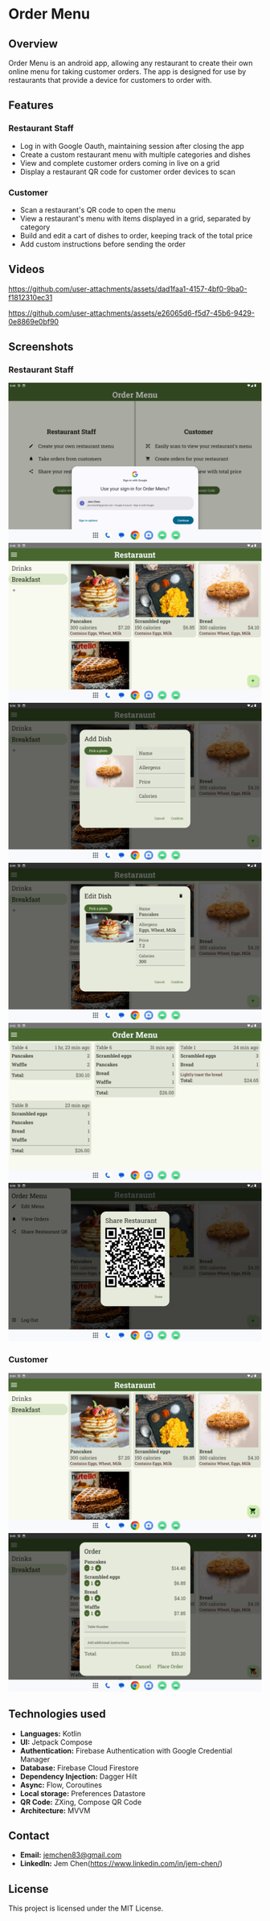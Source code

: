 # Order Menu

## Overview
Order Menu is an android app, allowing any restaurant to create their own online menu for taking customer orders.
The app is designed for use by restaurants that provide a device for customers to order with.

## Features

### Restaurant Staff
- Log in with Google Oauth, maintaining session after closing the app
- Create a custom restaurant menu with multiple categories and dishes
- View and complete customer orders coming in live on a grid
- Display a restaurant QR code for customer order devices to scan

### Customer
- Scan a restaurant's QR code to open the menu
- View a restaurant's menu with items displayed in a grid, separated by category
- Build and edit a cart of dishes to order, keeping track of the total price
- Add custom instructions before sending the order

## Videos

https://github.com/user-attachments/assets/dad1faa1-4157-4bf0-9ba0-f1812310ec31

https://github.com/user-attachments/assets/e26065d6-f5d7-45b6-9429-0e8869e0bf90

## Screenshots

### Restaurant Staff
<img src="screenshots/staff_login.png" alt="favorites screens"/>
<img src="screenshots/staff_menu.png" alt="favorites screens"/>
<img src="screenshots/staff_add_dish.png" alt="favorites screens"/>
<img src="screenshots/staff_edit_dish.png" alt="favorites screens"/>
<img src="screenshots/staff_tickets.png" alt="favorites screens"/>
<img src="screenshots/staff_qr.png" alt="favorites screens"/>

### Customer
<img src="screenshots/customer_menu.png" alt="favorites screens"/>
<img src="screenshots/customer_order_dialog.png" alt="favorites screens"/>

## Technologies used
- **Languages:** Kotlin
- **UI:** Jetpack Compose
- **Authentication:** Firebase Authentication with Google Credential Manager
- **Database:** Firebase Cloud Firestore
- **Dependency Injection:** Dagger Hilt
- **Async:** Flow, Coroutines
- **Local storage:** Preferences Datastore
- **QR Code:** ZXing, Compose QR Code
- **Architecture:** MVVM

## Contact
- **Email:** jemchen83@gmail.com
- **LinkedIn:** Jem Chen(https://www.linkedin.com/in/jem-chen/)

## License
This project is licensed under the MIT License.
